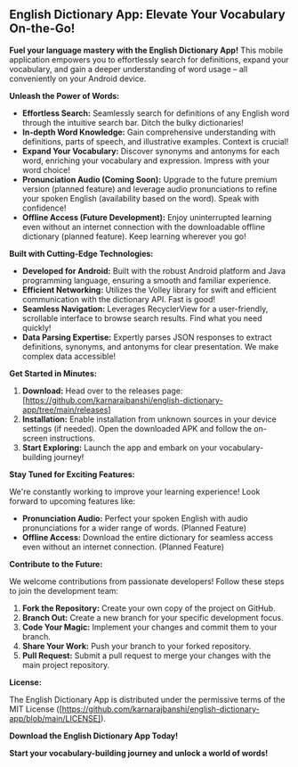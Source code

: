 ## English Dictionary App: Elevate Your Vocabulary On-the-Go!

**Fuel your language mastery with the English Dictionary App!** This mobile application empowers you to effortlessly search for definitions, expand your vocabulary, and gain a deeper understanding of word usage – all conveniently on your Android device.

**Unleash the Power of Words:**

* **Effortless Search:** Seamlessly search for definitions of any English word through the intuitive search bar. Ditch the bulky dictionaries!
* **In-depth Word Knowledge:** Gain comprehensive understanding with definitions, parts of speech, and illustrative examples. Context is crucial!
* **Expand Your Vocabulary:** Discover synonyms and antonyms for each word, enriching your vocabulary and expression. Impress with your word choice!
* **Pronunciation Audio (Coming Soon):** Upgrade to the future premium version (planned feature) and leverage audio pronunciations to refine your spoken English (availability based on the word). Speak with confidence!
* **Offline Access (Future Development):** Enjoy uninterrupted learning even without an internet connection with the downloadable offline dictionary (planned feature). Keep learning wherever you go!

**Built with Cutting-Edge Technologies:**

* **Developed for Android:** Built with the robust Android platform and Java programming language, ensuring a smooth and familiar experience.
* **Efficient Networking:** Utilizes the Volley library for swift and efficient communication with the dictionary API. Fast is good!
* **Seamless Navigation:** Leverages RecyclerView for a user-friendly, scrollable interface to browse search results. Find what you need quickly!
* **Data Parsing Expertise:** Expertly parses JSON responses to extract definitions, synonyms, and antonyms for clear presentation. We make complex data accessible!

**Get Started in Minutes:**

1. **Download:** Head over to the releases page: [https://github.com/karnarajbanshi/english-dictionary-app/tree/main/releases]
2. **Installation:** Enable installation from unknown sources in your device settings (if needed). Open the downloaded APK and follow the on-screen instructions.
3. **Start Exploring:** Launch the app and embark on your vocabulary-building journey!

**Stay Tuned for Exciting Features:**

We're constantly working to improve your learning experience! Look forward to upcoming features like:

* **Pronunciation Audio:** Perfect your spoken English with audio pronunciations for a wider range of words. (Planned Feature)
* **Offline Access:** Download the entire dictionary for seamless access even without an internet connection. (Planned Feature)

**Contribute to the Future:**

We welcome contributions from passionate developers! Follow these steps to join the development team:

1. **Fork the Repository:** Create your own copy of the project on GitHub.
2. **Branch Out:** Create a new branch for your specific development focus.
3. **Code Your Magic:** Implement your changes and commit them to your branch.
4. **Share Your Work:** Push your branch to your forked repository.
5. **Pull Request:** Submit a pull request to merge your changes with the main project repository.

**License:**

The English Dictionary App is distributed under the permissive terms of the MIT License ([https://github.com/karnarajbanshi/english-dictionary-app/blob/main/LICENSE]).

**Download the English Dictionary App Today!**

**Start your vocabulary-building journey and unlock a world of words!**
